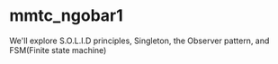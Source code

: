 # mmtc_ngobar1
We'll explore S.O.L.I.D principles, Singleton, the Observer pattern, and FSM(Finite state machine)

